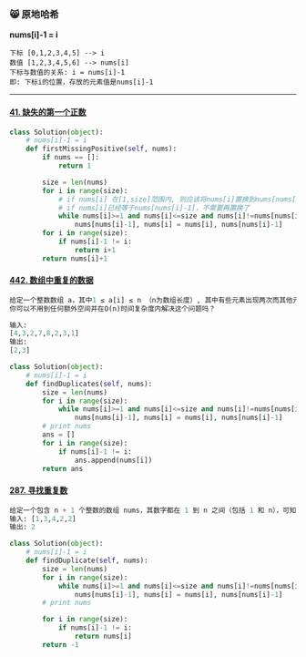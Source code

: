 ### :smile_cat: 原地哈希

**nums[i]-1 = i**

```shell
下标 [0,1,2,3,4,5] --> i
数值 [1,2,3,4,5,6] --> nums[i]
下标与数值的关系: i = nums[i]-1
即: 下标i的位置，存放的元素值是nums[i]-1
```



---



#### [41. 缺失的第一个正数](https://leetcode-cn.com/problems/first-missing-positive/)

```python
class Solution(object):
    # nums[i]-1 = i
    def firstMissingPositive(self, nums):
        if nums == []:
            return 1

        size = len(nums)
        for i in range(size):
            # if nums[i] 在[1,size]范围内, 则应该将nums[i]置换到nums[nums[i]-1]的位置, 即让nums[nums[i]-1] = nums[i], nums[4] = 5
            # if nums[i]已经等于nums[nums[i]-1]，不需要再置换了
            while nums[i]>=1 and nums[i]<=size and nums[i]!=nums[nums[i]-1]:
                nums[nums[i]-1], nums[i] = nums[i], nums[nums[i]-1]
        for i in range(size):
            if nums[i]-1 != i:
                return i+1
        return nums[i]+1
```

#### [442. 数组中重复的数据](https://leetcode-cn.com/problems/find-all-duplicates-in-an-array/)

```python
给定一个整数数组 a，其中1 ≤ a[i] ≤ n （n为数组长度）, 其中有些元素出现两次而其他元素出现一次。找到所有出现两次的元素。
你可以不用到任何额外空间并在O(n)时间复杂度内解决这个问题吗？

输入:
[4,3,2,7,8,2,3,1]
输出:
[2,3]
```

```python
class Solution(object):
    # nums[i]-1 = i
    def findDuplicates(self, nums):
        size = len(nums)
        for i in range(size):
            while nums[i]>=1 and nums[i]<=size and nums[i]!=nums[nums[i]-1]:
                nums[nums[i]-1], nums[i] = nums[i], nums[nums[i]-1]
        # print nums
        ans = []
        for i in range(size):
            if nums[i]-1 != i:
                ans.append(nums[i])
        return ans
```

#### [287. 寻找重复数](https://leetcode-cn.com/problems/find-the-duplicate-number/)

```python
给定一个包含 n + 1 个整数的数组 nums，其数字都在 1 到 n 之间（包括 1 和 n），可知至少存在一个重复的整数。假设只有一个重复的整数，找出这个重复的数。
输入: [1,3,4,2,2]
输出: 2
```

```python
class Solution(object):
    # nums[i]-1 = i
    def findDuplicate(self, nums):
        size = len(nums)
        for i in range(size):
            while nums[i]>=1 and nums[i]<=size and nums[i]!=nums[nums[i]-1]:
                nums[nums[i]-1], nums[i] = nums[i], nums[nums[i]-1]
        # print nums

        for i in range(size):
            if nums[i]-1 != i:
                return nums[i]
        return -1
```

